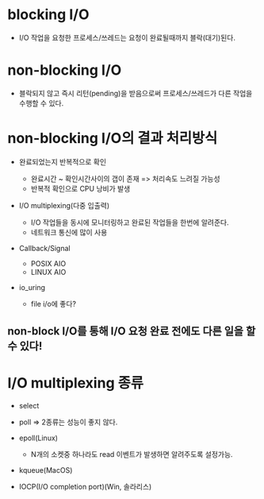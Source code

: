 # blocking I/O
- I/O 작업을 요청한 프로세스/쓰레드는 요청이 완료될때까지 블락(대기)된다.

# non-blocking I/O
- 블락되지 않고 즉시 리턴(pending)을 받음으로써 프로세스/쓰레드가 다른 작업을 수행할 수 있다.

# non-blocking I/O의 결과 처리방식

- 완료되었는지 반복적으로 확인
	- 완료시간 ~ 확인시간사이의 갭이 존재 => 처리속도 느려질 가능성
	- 반복적 확인으로 CPU 낭비가 발생

- I/O multiplexing(다중 입출력)
	- I/O 작업들을 동시에 모니터링하고 완료된 작업들을 한번에 알려준다.
	- 네트워크 통신에 많이 사용

- Callback/Signal
	- POSIX AIO
	- LINUX AIO

- io_uring
	- file i/o에 좋다?

## non-block I/O를 통해 I/O 요청 완료 전에도 다른 일을 할 수 있다!

# I/O multiplexing 종류

- select
- poll
=> 2종류는 성능이 좋지 않다.

- epoll(Linux)
	- N개의 소켓중 하나라도 read 이벤트가 발생하면 알려주도록 설정가능.

- kqueue(MacOS)

- IOCP(I/O completion port)(Win, 솔라리스)


